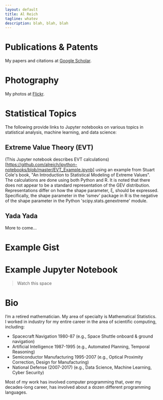 ```yaml
---
layout: default
title: Al Reich
tagline: whatev
description: blah, blah, blah
---
```


# Publications & Patents

My papers and citations at [Google Scholar](https://scholar.google.com/citations?user=N_wnSyUAAAAJ&hl=en).

# Photography

My photos at [Flickr](https://www.flickr.com/photos/alreich).

# Statistical Topics

The following provide links to Jupyter notebooks on various topics in statistical analysis, machine learning, and data science:

## Extreme Value Theory (EVT)

(This Jupyter notebook describes EVT calculations)[https://github.com/alreich/ipython-notebooks/blob/master/EVT_Example.ipynb] using an example from Stuart Cole's book, "An Introduction to Statistical Modeling of Extreme Values". The calculations are done using both Python and R. It is noted that there does not appear to be a standard representation of the GEV distribution. Representations differ on how the shape parameter, ξ, should be expressed. Specifically, the shape parameter in the 'ismev' package in R is the negative of the shape parameter in the Python 'scipy.stats.genextreme' module.

## Yada Yada

More to come...

# Example Gist

<script src="https://gist.github.com/alreich/dc6a045704cfdd76bb4c.js"></script>

# Example Jupyter Notebook

> Watch this space

# Bio

I’m a retired mathematician. My area of specialty is Mathematical Statistics. I worked in industry for my entire career in the area of scientific computing, including:
* Spacecraft Navigation 1980-87 (e.g., Space Shuttle onboard & ground navigation)
* Artificial Intelligence 1987-1995 (e.g., Automated Planning, Temporal Reasoning)
* Semiconductor Manufacturing 1995-2007 (e.g., Optical Proximity Correction, Design for Manufacturing)
* National Defense (2007-2017) (e.g., Data Science, Machine Learning, Cyber Security)

Most of my work has involved computer programming that, over my decades-long career, has involved about a dozen different programming languages.

